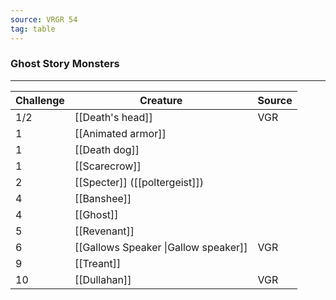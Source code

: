 ```yaml
---
source: VRGR 54
tag: table
---
```


### Ghost Story Monsters
---
|Challenge|Creature|Source|
|----|----------|----|
|1/2|[[Death's head]]|VGR|
|1|[[Animated armor]]||
|1|[[Death dog]]||
|1|[[Scarecrow]]||
|2|[[Specter]] ([[poltergeist]])||
|4|[[Banshee]]||
|4|[[Ghost]]||
|5|[[Revenant]]||
|6|[[Gallows Speaker \|Gallow speaker]]|VGR|
|9|[[Treant]]||
|10|[[Dullahan]]|VGR|
